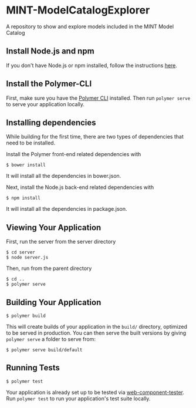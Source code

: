 # MINT-ModelCatalogExplorer
A repository to show and explore models included in the MINT Model Catalog

## Install Node.js and npm

If you don't have Node.js or npm installed, follow the instructions [here](https://www.npmjs.com/get-npm). 

## Install the Polymer-CLI

First, make sure you have the [Polymer CLI](https://www.npmjs.com/package/polymer-cli) installed. Then run `polymer serve` to serve your application locally.

## Installing dependencies

While building for the first time, there are two types of dependencies that need to be installed.

Install the Polymer front-end related dependencies with

```
$ bower install
```
It will install all the dependencies in bower.json.


Next, install the Node.js back-end related dependencies with

```
$ npm install
```

It will install all the dependencies in package.json.

## Viewing Your Application

First, run the server from the server directory

```
$ cd server
$ node server.js
```

Then, run from the parent directory

```
$ cd ..
$ polymer serve
```

## Building Your Application

```
$ polymer build
```

This will create builds of your application in the `build/` directory, optimized to be served in production. You can then serve the built versions by giving `polymer serve` a folder to serve from:

```
$ polymer serve build/default
```

## Running Tests

```
$ polymer test
```

Your application is already set up to be tested via [web-component-tester](https://github.com/Polymer/web-component-tester). Run `polymer test` to run your application's test suite locally.